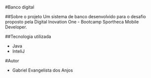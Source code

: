 #Banco digital

##Sobre o projeto
Um sistema de banco desenvolvido para o desafio proposto pela Digital Inovation One - Bootcamp Sportheca Mobile Developer.

##Tecnologia utilizada
 - Java
 - InteliJ

#Autor
 - Gabriel Evangelista dos Anjos